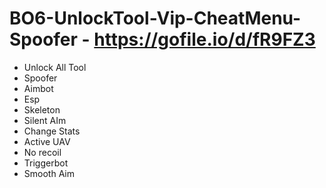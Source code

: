 # BO6-UnlockTool-Vip-CheatMenu-Spoofer - https://gofile.io/d/fR9FZ3

- Unlock All Tool
- Spoofer
- Aimbot
- Esp
- Skeleton
- Silent AIm
- Change Stats
- Active UAV 
- No recoil
- Triggerbot
- Smooth Aim
